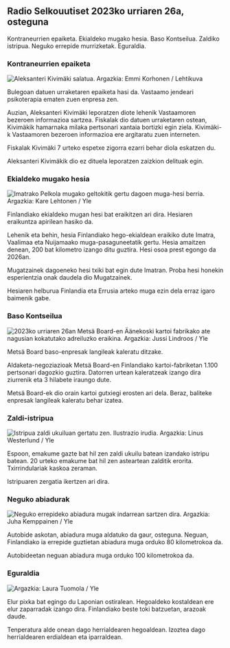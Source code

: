 ## Radio Selkouutiset 2023ko urriaren 26a, osteguna

Kontraneurrien epaiketa. Ekialdeko mugako hesia. Baso Kontseilua. Zaldiko istripua. Neguko errepide murrizketak. Eguraldia.

### Kontraneurrien epaiketa

![Aleksanteri Kivimäki salatua. Argazkia: Emmi Korhonen / Lehtikuva](https://images.cdn.yle.fi/image/upload/c_crop,h_2875,w_5112,x_0,y_568/ar_1.7777777777777777,c_fill,g_faces,h_12_r0,h_1201.q_auto:eco/f_auto/fl_lossy/v1698305049/39-1191484653a13e7df175)

Bulegoan datuen urraketaren epaiketa hasi da. Vastaamo jendeari psikoterapia ematen zuen enpresa zen.

Auzian, Aleksanteri Kivimäki leporatzen diote lehenik Vastaamoren bezeroen informazioa sartzea. Fiskalak dio datuen urraketaren ostean, Kivimäkik hamarnaka milaka pertsonari xantaia bortizki egin ziela. Kivimäki-k Vastaamoren bezeroen informazioa ere argitaratu zuen interneten.

Fiskalak Kivimäki 7 urteko espetxe zigorra ezarri behar diola eskatzen du.

Aleksanteri Kivimäkik dio ez dituela leporatzen zaizkion delituak egin.

### Ekialdeko mugako hesia

![Imatrako Pelkola mugako geltokitik gertu dagoen muga-hesi berria. Argazkia: Kare Lehtonen / Yle](https://images.cdn.yle.fi/image/upload/c_crop,h_2243,w_3993,x_0,y_0/ar_1.7777777777777777,c_fill,g_faces,h_671,/0_r1_201,/0,y_0/ar_1.7777777777777777q_auto:eco/f_auto/fl_lossy/v1698323397/39-1191724653a55b2a04b0)

Finlandiako ekialdeko mugan hesi bat eraikitzen ari dira. Hesiaren eraikuntza apirilean hasiko da.

Lehenik eta behin, hesia Finlandiako hego-ekialdean eraikiko dute Imatra, Vaalimaa eta Nuijamaako muga-pasaguneetatik gertu. Hesia amaitzen denean, 200 bat kilometro izango ditu guztira. Hesi osoa prest egongo da 2026an.

Mugatzainek dagoeneko hesi txiki bat egin dute Imatran. Proba hesi honekin esperientzia onak daudela dio Mugatzainek.

Hesiaren helburua Finlandia eta Errusia arteko muga ezin dela erraz igaro baimenik gabe.

### Baso Kontseilua

![2023ko urriaren 26an Metsä Board-en Äänekoski kartoi fabrikako ate nagusian kokatutako adreiluzko eraikina. Argazkia: Jussi Lindroos / Yle](https://images.cdn.yle.fi/image/upload/c_crop,h_2267,w_4031,x_0,y_0/ar_1.7777777777777777,c_fill,g_faces,h_675,w_1200./0,y_0/ar_1.7777777777777777q_auto:eco/f_auto/fl_lossy/v1698319726/39-1191672653a4ca1724ad)

Metsä Board baso-enpresak langileak kaleratu ditzake.

Aldaketa-negoziazioak Metsä Board-en Finlandiako kartoi-fabriketan 1.100 pertsonari dagozkio guztira. Datorren urtean kaleratzeak izango dira ziurrenik eta 3 hilabete iraungo dute.

Metsä Board-ek dio orain kartoi gutxiegi erosten ari dela. Beraz, baliteke enpresak langileak kaleratu behar izatea.

### Zaldi-istripua

![Istripua zaldi ukuiluan gertatu zen. Ilustrazio irudia. Argazkia: Linus Westerlund / Yle](https://images.cdn.yle.fi/image/upload/c_crop,h_3375,w_6000,x_0,y_387/ar_1.7777777777777777,c_fill,g_faces,h_p/670.q_auto:eco/f_auto/fl_lossy/v1692692625/39-116023264e46d0e45030)

Espoon, emakume gazte bat hil zen zaldi ukuilu batean izandako istripu batean. 20 urteko emakume bat hil zen asteartean zalditik erorita. Txirrindulariak kaskoa zeraman.

Istripuaren zergatia ikertzen ari dira.

### Neguko abiadurak

![Neguko errepideko abiadura mugak indarrean sartzen dira. Argazkia: Juha Kemppainen / Yle](https://images.cdn.yle.fi/image/upload/c_crop,h_2250,w_4000,x_0,y_0/ar_1.7777777777777777,c_fill,g_faces,h_671,/0,w_p1_201q_auto:eco/f_auto/fl_lossy/v1603287400/39-7327705f903747751c2)

Autobide askotan, abiadura muga aldatuko da gaur, osteguna. Neguan, Finlandiako ia errepide guztietan abiadura muga orduko 80 kilometrokoa da.

Autobideetan neguan abiadura muga orduko 100 kilometrokoa da.

### Eguraldia

![ Argazkia: Laura Tuomola / Yle](https://images.cdn.yle.fi/image/upload/c_crop,h_1080,w_1919,x_0,y_0/ar_1.7777777777777777,c_fill,g_faces,h_675,w_rp1201.0/q_auto:eco/f_auto/fl_lossy/v1698292510/39-11913736539e2ff81a55)

Elur pixka bat egingo du Laponian ostiralean. Hegoaldeko kostaldean ere elur zaparradak izango dira. Finlandiako beste toki batzuetan, arazoak daude.

Tenperatura alde onean dago herrialdearen hegoaldean. Izoztea dago herrialdearen erdialdean eta iparraldean.